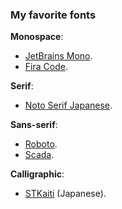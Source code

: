 ### My favorite fonts

**Monospace**:

- [JetBrains Mono](https://www.jetbrains.com/lp/mono).
- [Fira Code](https://fonts.google.com/specimen/Fira+Code).

**Serif**:

- [Noto Serif Japanese](https://fonts.google.com/noto/specimen/Noto+Serif+JP?noto.query=Noto+serif).

**Sans-serif**:

- [Roboto](https://fonts.google.com/specimen/Roboto).
- [Scada](https://fonts.google.com/specimen/Scada).

**Calligraphic**:

- [STKaiti](https://www.download-free-fonts.com/details/88040/stkaiti) (Japanese).
